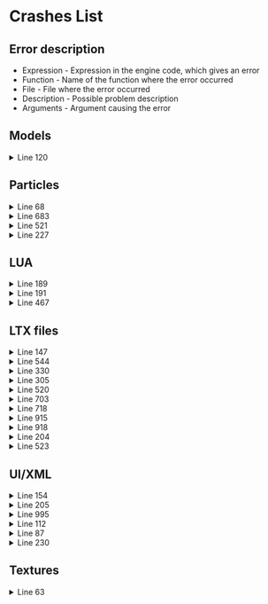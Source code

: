 # Crashes List

## Error description

- Expression - Expression in the engine code, which gives an error
- Function - Name of the function where the error occurred
- File - File where the error occurred
- Description - Possible problem description
- Arguments - Argument causing the error

## Models

<details>
    <summary>Line 120</summary>

[error]Expression    : <no expression>

[error]Function      : CModelPool::Instance_Load

[error]File          : ..\xrRender\ModelPool.cpp

[error]Line          : 120

[error]Description   : fatal error

[error]Arguments     : Can't find model file 'actors\stalker_soldier\solder_trader.ogf'.

- Clarification: No 3D OGF model was found, in this case 'solder_trader.ogf' from the actors\stalker_soldier folder

</details>

## Particles

<details>
    <summary>Line 68</summary>

[error]Expression    : <no expression>

[error]Function      : CResourceManager::_GetBlender

[error]File          : ..\xrRender\ResourceManager.cpp

[error]Line          : 68

[error]Description   : fatal error

[error]Arguments     : Shader 'models_laserbeam' not found in library.

- Clarification:

</details>

<details>
    <summary>Line 683</summary>

[error]Expression    : SG

[error]Function      : CRender::model_CreateParticles

[error]File          : r4.cpp

[error]Line          : 683

[error]Description   : Particle effect or group doesn't exist

[error]Arguments     : damage_fx\mod_cig_smoke

- Clarification: Particle system *mod_cig_smoke* was not found in the damage_fx directory of the particles.xr file when playing on a r4(dx11) render

</details>

<details>
    <summary>Line 521</summary>

[error]Expression    : SG

[error]Function      : CRender::model_CreateParticles

[error]File          : r2.cpp

[error]Line          : 521

[error]Description   : Particle effect or group doesn't exist

[error]Arguments     : ghost_particles\weapons\flame_eft_pistol

- Clarification: Particle system *flame_eft_pistol* was not found in the ghost_particles\weapons\ directory of the particles.xr file when playing on a r2(dx9) render

</details>

<details>
    <summary>Line 227</summary>

[error]Expression    : SG

[error]Function      : CRender::model_CreateParticles

[error]File          : FStaticRender.cpp

[error]Line          : 227

[error]Description   : Particle effect or group doesn't exist

[error]Arguments     : vehiclefx\exhaust_3

- Clarification: Particle system *exhaust_3* was not found in the vehiclefx directory of the particles.xr file when playing on a static render

</details>

## LUA

<details>
    <summary>Line 189</summary>

[error]Expression    : <no expression>

[error]Function      : CScriptEngine::lua_error

[error]File          : ..\xrServerEntities\script_engine.cpp

[error]Line          : 189

[error]Description   : fatal error

[error]Arguments     : LUA error: ...ly\anomaly\gamedata\scripts\alife_storage_manager.script:146: bad code

- Clarification:

</details>

<details>
    <summary>Line 191</summary>

[error]Expression    : <no expression>

[error]Function      : CScriptEngine::lua_error

[error]File          : ..\xrServerEntities\script_engine.cpp

[error]Line          : 191

[error]Description   : fatal error

[error]Arguments     : LUA error: ...-1.5.1/bin/..\gamedata\scripts\a_arti_jamming_mcm.script:67: attempt to concatenate a nil value

- Clarification: 

</details>

<details>
    <summary>Line 467</summary>

[error]Expression    : sz < (tgt_sz - 1)

[error]Function      : IReader::r_string

[error]File          : FS.cpp

[error]Line          : 467

[error]Description   : Dest string less than needed.

- Clarification: 

</details>

## LTX files

<details>
    <summary>Line 147</summary>

[error]Expression    : <no expression>

[error]Function      : CIni_IdToIndex<1,struct COMMUNITY_DATA,class shared_str,int,class CHARACTER_COMMUNITY>::GetByIndex

[error]File          : g:\projects\stalker\anomaly2-engine\src\xrgame\ini_id_loader.h

[error]Line          : 147

[error]Description   : fatal error

[error]Arguments     : item by index not found in section game_relations, line communities

- Clarification:

</details>

<details>
    <summary>Line 544</summary>

[error]Expression    : <no expression>

[error]Function      : CInifile::r_section

[error]File          : Xr_ini.cpp

[error]Line          : 544

[error]Description   : fatal error

[error]Arguments     : Can't open section 'string_table'. Please attach [*.ini_log] file to your bug report

- Clarification: The engine cannot read the section *string_table*

</details>

<details>
    <summary>Line 330</summary>

[error]Expression    : <no expression>

[error]Function      : CInifile::Load

[error]File          : Xr_ini.cpp

[error]Line          : 330

[error]Description   : fatal error

[error]Arguments     : Duplicate section 'esc_m_trader_task_1' wasn't marked as an override. Override section by prefixing it with '!' (![esc_m_trader_task_1]) or give it a unique name.

- Clarification: 

</details>

<details>
    <summary>Line 305</summary>

[error]Expression    : <no expression>

[error]Function      : CInifile::Load

[error]File          : Xr_ini.cpp

[error]Line          : 305

[error]Description   : fatal error

[error]Arguments     : Duplicate section 'ammo_23x75_shrapnel' found.

- Clarification: Duplicated the specified section in the .ltx files.

</details>

<details>
    <summary>Line 520</summary>

[error]Expression    : <no expression>

[error]Function      : CInifile::r_section

[error]File          : Xr_ini.cpp

[error]Line          : 520

[error]Description   : fatal error

[error]Arguments     : Can't open section 'achievements'. Please attach [*.ini_log] file to your bug report

- Clarification: The game cannot find this section

</details>

<details>
    <summary>Line 703</summary>

[error]Expression    : b

[error]Function      : X:\stalker_addon\sources\trunk\xrCore\Xr_ini.cpp

[error]File          : X:\stalker_addon\sources\trunk\xrCore\Xr_ini.cpp

[error]Line          : 703

[error]Description   : name[levels\l01_escape\l01_escape_part0967] already exist in section[d:\gamesedit\stalker-uni\sdk\editors\rawdata\levels\l01_escape.level]

- Clarification:

</details>

<details>
    <summary>Line 718</summary>

[error]Expression    : <no expression>

[error]Function      : CInifile::Load::<lambda_013765cd77135cd39b93c0fb9e7e180b>::operator ()

[error]File          : Xr_ini.cpp

[error]Line          : 718

[error]Description   : fatal error

[error]Arguments     : Section 'trasher' has cyclical dependencies. Ensure that sections with parents don't inherit in a loop. Check this file and its DLTX mods: d:/anomaly\gamedata\configs\items\trade\trade_stalker_flea_market.ltx

- Clarification:

</details>


<details>
    <summary>Line 915</summary>

[error]Expression : <no expression>

[error]Function : CInifile::r_section

[error] File : Xr_ini.cpp

[error] Line : 915

[error] Description : fatal error

[error]Arguments : Can't open section 'ammo_knife_6'. Please attach [*.ini_log] file to your bug report

- Clarification: The game cannot find this section

</details>

<details>
    <summary>Line 918</summary>

[error]Expression    : <no expression>

[error]Function      : CInifile::r_section

[error]File          : Xr_ini.cpp

[error]Line          : 918

[error]Description   : fatal error

[error]Arguments     : Can't open section 'flesh_01a_normal'. Please attach [*.ini_log] file to your bug report

- Clarification: The game cannot find this section

</details>

<details>
    <summary>Line 204</summary>

[error]Expression    : <no expression>

[error]Function      : CScriptEngine::lua_pcall_failed

[error]File          : ..\xrServerEntities\script_engine.cpp

[error]Line          : 204

[error]Description   : fatal error

[error]Arguments     : LUA error: ...aly/bin/..\gamedata\scripts\release_npc_inventory.script:96: attempt to call field 'remove_extra_ammo' (a nil value)

- Clarification:

</details>

<details>
    <summary>Line 523</summary>

[error]Expression    : S && strlen(S)

[error]Function      : CInifile::r_section

[error]File          : Xr_ini.cpp

[error]Line          : 523

[error]Description   : assertion failed

- Clarification:

</details>

## UI/XML

<details>
    <summary>Line 154</summary>

[error]Expression    : xml_doc.NavigateToNode(path,index)

[error]Function      : CUIXmlInit::InitStatic

[error]File          : ui\UIXmlInit.cpp

[error]Line          : 154

[error]Description   : XML node not found

[error]Argument 0    : equipment:cont_equ:cell_1:weight

[error]Argument 1    : ui\ui_inventory_16.xml

- Clarification: The game does not find the specified item in some .xml file

</details>

<details>
    <summary>Line 205</summary>

[error]Expression    : xml_doc.NavigateToNode(path,index)

[error]Function      : CUIXmlInit::InitTextWnd

[error]File          : ui\UIXmlInit.cpp

[error]Line          : 205

[error]Description   : XML node not found

[error]Argument 0    : npc:rank

[error]Argument 1    : ui\ui_inventory.xml

</details>

<details>
    <summary>Line 995</summary>

[error]Expression    : 

[error]Function      : invalid_parameter_handler

[error]File          : xrDebugNew.cpp

[error]Line          : 995

[error]Description   : invalid parameter

- Clarification:

</details>

<details>
    <summary>Line 112</summary>

[error]Expression    : no_assert

[error]Function      : CXML_IdToIndex<class CPhraseDialog>::GetById

[error]File          : G:\Projects\STALKER\Anomaly2-Engine\src\xrServerEntities\xml_str_id_loader.h

[error]Line          : 112

[error]Description   : item not found, id

[error]Arguments     : rogovets_hello_1_6_army_mlr

- Clarification: The game does not find the id of some dialogue

</details>

<details>
    <summary>Line 87</summary>

[error]Expression    : false

[error]Function      : CXml::Load

[error]File          : xrXMLParser.cpp

[error]Line          : 87

[error]Description   : XML file:ui\actor_menu_16.xml value: errDescr:Error reading end tag.

- Clarification: In the specified file, in this case ui\actor_menu_16.xml, do not match the opening and closing tags.

</details>

<details>
    <summary>Line 230</summary>

[error]Expression    : fatal error

[error]Function      : X:\stalker_addon\sources\trunk\xrCore\xrDebugNew.cpp

[error]File          : X:\stalker_addon\sources\trunk\xrCore\xrDebugNew.cpp

[error]Line          : 230

[error]Description   : <no expression>

[error]Arguments     : nodefault reached

- Clarification:

</details>

## Textures

<details>
    <summary>Line 63</summary>

[error]Expression    : <no expression>

[error]Function      : CBlender_default::Compile

[error]File          : BlenderDefault.cpp

[error]Line          : 63

[error]Description   : fatal error

[error]Arguments     : Not enought textures for shader, base tex: act\newloner\skadovskmedic\jackbaker_hair_d

- Clarification:

</details>
